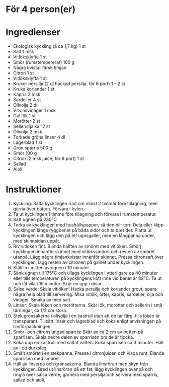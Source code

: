 # För 4 person(er)
# Ingredienser
- Ekologisk kyckling (à ca 1,7 kg) 1 st
- Salt 1 msk
- Vitlöksklyfta 1 st
- Smör (rumstempererat) 100 g
- Några kvistar färsk timjan
- Citron 1 st
- Vitlöksklyfta 1 st
- Krukor persilja (2 dl hackad persilja, för 6 port) 1 - 2 st
- Kruka koriander 1 st
- Kapris 2 msk
- Sardeller 4 st
- Olivolja 2 dl
- Vitvinsvinäger 1 msk
- Gul lök 1 st
- Morötter 2 st
- Selleristjälkar 2 st
- Olivolja 2 msk
- Torkade gröna linser 4 dl
- Lagerblad 1 st
- Grön sparris 500 g
- Smör 100 g
- Citron (2 msk juice, för 6 port) 1 st
- Sallad
- Aioli
# Instruktioner
1. Kyckling: Salta kycklingen runt om minst 2 timmar före tillagning, men gärna över natten. Förvara i kylen.
2. Ta ut kycklingen 1 timme före tillagning och förvara i rumstemperatur.
3. Sätt ugnen på 230°C
4. Torka av kycklingen med hushållspapper, så den blir torr. Dela eller klipp kycklingen längs ryggbenet på båda sidor och ta bort det. Platta ut kycklingen och lägg den på ett ugnsgaller, med en långpanna under, med skinnsidan uppåt.
5. Riv vitlöken fint. Blanda hälften av smöret med vitlöken. Smörj kycklingen innanför skinnet med vitlökssmöret och resten av smöret utanpå. Lägg några timjankvistar innanför skinnet. Pressa citronsaft över kycklingen, lägg resten av citronen på gallret under kycklingen.
6. Ställ in i mitten av ugnen i 10 minuter.
7. Sänk ugnen till 175°C och tillaga kycklingen i ytterligare ca 40 minuter eller tills temperaturen på kycklingens kött inne vid benet är 82°C. Ta ut och låt vila i 15 minuter. Skär ev upp i delar.
8. Salsa verde: Skala vitlöken. Hacka persilja och koriander grovt, spara några hela blad till servering. Mixa vitlök, örter, kapris, sardeller, olja och vinäger. Smaka av med salt.
9. Linser: Skala löken och morötterna. Skär lök, morötter och sellerin i små tärningar, ca 1/2 cm stora.
10. Stek grönsakerna i olivolja i en kastrull utan att de tar färg, tills löken är transparant. Tillsätt linser och lagerblad och koka enligt anvisningen på linsförpackningen.
11. Smör- och citronslungad sparris: Skär av ca 2 cm av botten på sparrisen. Skala nedre delen av sparrisen om de är tjocka.
12. Koka upp en kastrull med saltat vatten. Koka sparrisen ca 3 minuter. Häll av i ett durkslag.
13. Smält smöret i en stekpanna. Pressa i citronjuicen och vispa runt. Blanda sparrisen med smöret.
14. Häll av linserna och grönsakerna. Blanda linsröran med skyn från kycklingen. Bred ut linsröran på ett fat, lägg kycklingen ovanpå och ringla över salsa verde, garnera med persilja och servera med sparris, sallad och aioli.